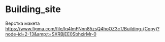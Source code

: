 # Building_site
Верстка макета  https://www.figma.com/file/lq4lmFNnn85zsQ4hoOZ3cT/Building-(Copy)?node-id=2-13&amp;t=SXRBjEE0SbhxirMr-0
